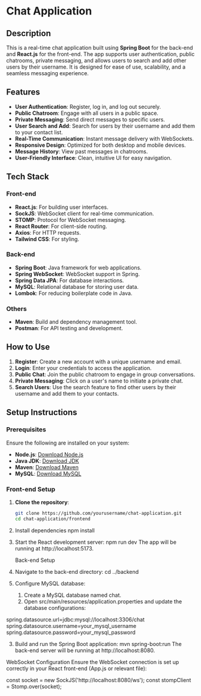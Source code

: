 # Chat Application

## Description

This is a real-time chat application built using **Spring Boot** for the back-end and **React.js** for the front-end. The app supports user authentication, public chatrooms, private messaging, and allows users to search and add other users by their username. It is designed for ease of use, scalability, and a seamless messaging experience.

## Features

- **User Authentication**: Register, log in, and log out securely.
- **Public Chatroom**: Engage with all users in a public space.
- **Private Messaging**: Send direct messages to specific users.
- **User Search and Add**: Search for users by their username and add them to your contact list.
- **Real-Time Communication**: Instant message delivery with WebSockets.
- **Responsive Design**: Optimized for both desktop and mobile devices.
- **Message History**: View past messages in chatrooms.
- **User-Friendly Interface**: Clean, intuitive UI for easy navigation.

## Tech Stack

### Front-end

- **React.js**: For building user interfaces.
- **SockJS**: WebSocket client for real-time communication.
- **STOMP**: Protocol for WebSocket messaging.
- **React Router**: For client-side routing.
- **Axios**: For HTTP requests.
- **Tailwind CSS**: For styling.

### Back-end

- **Spring Boot**: Java framework for web applications.
- **Spring WebSocket**: WebSocket support in Spring.
- **Spring Data JPA**: For database interactions.
- **MySQL**: Relational database for storing user data.
- **Lombok**: For reducing boilerplate code in Java.

### Others

- **Maven**: Build and dependency management tool.
- **Postman**: For API testing and development.

## How to Use

1. **Register**: Create a new account with a unique username and email.
2. **Login**: Enter your credentials to access the application.
3. **Public Chat**: Join the public chatroom to engage in group conversations.
4. **Private Messaging**: Click on a user's name to initiate a private chat.
5. **Search Users**: Use the search feature to find other users by their username and add them to your contacts.

## Setup Instructions

### Prerequisites

Ensure the following are installed on your system:

- **Node.js**: [Download Node.js](https://nodejs.org/)
- **Java JDK**: [Download JDK](https://www.oracle.com/java/technologies/javase-jdk11-downloads.html)
- **Maven**: [Download Maven](https://maven.apache.org/download.cgi)
- **MySQL**: [Download MySQL](https://dev.mysql.com/downloads/)

### Front-end Setup

1. **Clone the repository**:
   ```bash
   git clone https://github.com/yourusername/chat-application.git
   cd chat-application/frontend

2. Install dependencies
   npm install

3. Start the React development server:
   npm run dev
The app will be running at http://localhost:5173.

   Back-end Setup

1. Navigate to the back-end directory:
   cd ../backend
2. Configure MySQL database:
   1. Create a MySQL database named chat.
    2. Open src/main/resources/application.properties and update the database configurations:


 spring.datasource.url=jdbc:mysql://localhost:3306/chat
 spring.datasource.username=your_mysql_username
 spring.datasource.password=your_mysql_password

 3. Build and run the Spring Boot application:
     mvn spring-boot:run
    The back-end server will be running at http://localhost:8080.

WebSocket Configuration
Ensure the WebSocket connection is set up correctly in your React front-end (App.js or relevant file):

const socket = new SockJS('http://localhost:8080/ws');
const stompClient = Stomp.over(socket);

